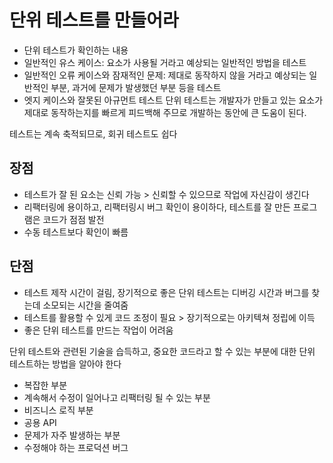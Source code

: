 # 단위 테스트를 만들어라

- 단위 테스트가 확인하는 내용
- 일반적인 유스 케이스: 요소가 사용될 거라고 예상되는 일반적인 방법을 테스트
- 일반적인 오류 케이스와 잠재적인 문제: 제대로 동작하지 않을 거라고 예상되는 일반적인 부분, 과거에 문제가 발생했던 부분 등을 테스트
- 엣지 케이스와 잘못된 아규먼트 테스트
  단위 테스트는 개발자가 만들고 있는 요소가 제대로 동작하는지를 빠르게 피드백해 주므로 개발하는 동안에 큰 도움이 된다.

테스트는 계속 축적되므로, 회귀 테스트도 쉽다

## 장점

- 테스트가 잘 된 요소는 신뢰 가능 > 신뢰할 수 있으므로 작업에 자신감이 생긴다
- 리팩터링에 용이하고, 리팩터링시 버그 확인이 용이하다, 테스트를 잘 만든 프로그램은 코드가 점점 발전
- 수동 테스트보다 확인이 빠름

## 단점

- 테스트 제작 시간이 걸림, 장기적으로 좋은 단위 테스트는 디버깅 시간과 버그를 찾는데 소모되는 시간을 줄여줌
- 테스트를 활용할 수 있게 코드 조정이 필요 > 장기적으로는 아키텍쳐 정립에 이득
- 좋은 단위 테스트를 만드는 작업이 어려움

단위 테스트와 관련된 기술을 습득하고, 중요한 코드라고 할 수 있는 부분에 대한 단위 테스트하는 방법을 알아야 한다

- 복잡한 부분
- 계속해서 수정이 일어나고 리팩터링 될 수 있는 부분
- 비즈니스 로직 부분
- 공용 API
- 문제가 자주 발생하는 부분
- 수정해야 하는 프로덕션 버그
